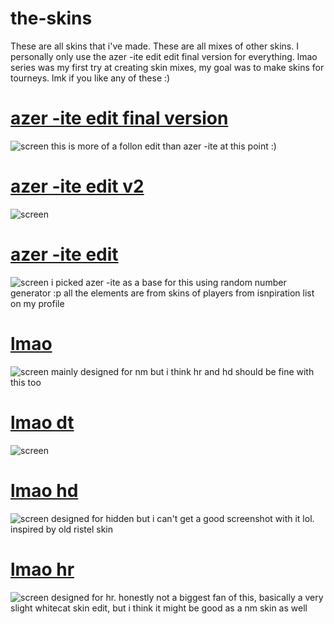 # the-skins
These are all skins that i've made. These are all mixes of other skins. I personally only use the azer -ite edit edit final version for everything. lmao series was my first try at creating skin mixes, my goal was to make skins for tourneys. lmk if you like any of these :)
# [azer -ite edit final version](https://mega.nz/file/t7IiCQgA#xi121Nkw8ZDEDqM25aNmgZ8pDCd9iaayjmZVa79npP8)
![screen](https://i.imgur.com/cY1FBgi.png)
this is more of a follon edit than azer -ite at this point :)
# [azer -ite edit v2](https://mega.nz/file/drZjWSbZ#tEskncUmd7pq8AAw7mnvUr4ah-vaQk3TsDSQWpVGW4A)
![screen](https://i.imgur.com/6uUnOuA.png)
# [azer -ite edit](https://mega.nz/file/oqgmlABD#baGGiWdSPmAqBW2YYT48293y9e79ZFuuItPGppMEclk)
![screen](https://i.imgur.com/FNR2YmL.png)
i picked azer -ite as a base for this using random number generator :p all the elements are from skins of players from isnpiration list on my profile
# [lmao](https://mega.nz/file/Fzw23TgK#I1cbfwGw-uVMvKSe-lXkiFqZ4FaB9Hk9PKBtXRF4q-0)
![screen](https://i.imgur.com/FK5iaqC.png)
mainly designed for nm but i think hr and hd should be fine with this too
# [lmao dt](https://mega.nz/file/hygkzAxB#Gg5i07XcmGtrAqA8przkaw0gO7aKwY1p0Tma7GzAILY)
![screen](https://i.imgur.com/llx0ot9.png)
# [lmao hd](https://mega.nz/file/5uQD2DZS#A-9NUH_NXt6PRzk79v6LLpDSYOy-5W5yDZrK6qx_fUw)
![screen](https://i.imgur.com/AAbVTBT.png)
designed for hidden but i can't get a good screenshot with it lol. inspired by old ristel skin
# [lmao hr](https://mega.nz/file/AjA21KyD#AiGVYJ2vPtIhIkh38grB09UHoVNwMlzHHSmw9l1Oqlg)
![screen](https://i.imgur.com/P0HfqV3.png)
designed for hr. honestly not a biggest fan of this, basically a very slight whitecat skin edit, but i think it might be good as a nm skin as well
